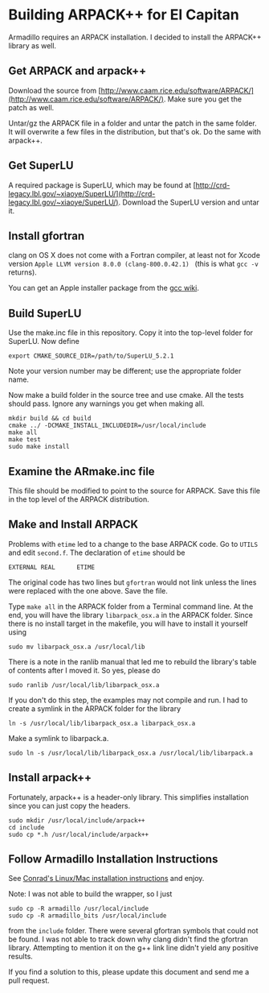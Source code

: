 # Building ARPACK++ for El Capitan

Armadillo requires an ARPACK installation. I decided to install the ARPACK++ library as well.

## Get ARPACK and arpack++

Download the source from [http://www.caam.rice.edu/software/ARPACK/](http://www.caam.rice.edu/software/ARPACK/). Make sure you get the patch as well.

Untar/gz the ARPACK file in a folder and untar the patch in the same folder. It will overwrite a few files in the distribution, but that's ok. Do the same with arpack++.

## Get SuperLU

A required package is SuperLU, which may be found at [http://crd-legacy.lbl.gov/~xiaoye/SuperLU/](http://crd-legacy.lbl.gov/~xiaoye/SuperLU/). Download the SuperLU version and untar it.

## Install gfortran

clang on OS X does not come with a Fortran compiler, at least not for Xcode version ```Apple LLVM version 8.0.0 (clang-800.0.42.1) ``` (this is what ```gcc -v``` returns).

You can get an Apple installer package from the [gcc wiki](https://gcc.gnu.org/wiki/GFortranBinaries#MacOS).

## Build SuperLU

Use the make.inc file in this repository. Copy it into the top-level folder for SuperLU. Now define

    export CMAKE_SOURCE_DIR=/path/to/SuperLU_5.2.1

Note your version number may be different; use the appropriate folder name.

Now make a build folder in the source tree and use cmake. All the tests should pass. Ignore any warnings you get when making all.

    mkdir build && cd build
    cmake ../ -DCMAKE_INSTALL_INCLUDEDIR=/usr/local/include
    make all
    make test
    sudo make install

## Examine the ARmake.inc file

This file should be modified to point to the source for ARPACK. Save this file in the top level of the ARPACK distribution.

## Make and Install ARPACK

Problems with ```etime``` led to a change to the base ARPACK code. Go to ```UTILS``` and edit ```second.f```. The declaration of ```etime``` should be

    EXTERNAL REAL      ETIME

The original code has two lines but ```gfortran``` would not link unless the lines were replaced with the one above. Save the file.

Type ```make all``` in the ARPACK folder from a Terminal command line. At the end, you will have the library ```libarpack_osx.a``` in the ARPACK folder. Since there is no install target in the makefile, you will have to install it yourself using

    sudo mv libarpack_osx.a /usr/local/lib

There is a note in the ranlib manual that led me to rebuild the library's table of contents after I moved it. So yes, please do

    sudo ranlib /usr/local/lib/libarpack_osx.a

If you don't do this step, the examples may not compile and run. I had to create a symlink in the ARPACK folder for the library

    ln -s /usr/local/lib/libarpack_osx.a libarpack_osx.a

Make a symlink to libarpack.a.

    sudo ln -s /usr/local/lib/libarpack_osx.a /usr/local/lib/libarpack.a

## Install arpack++

Fortunately, arpack++ is a header-only library. This simplifies installation since you can just copy the headers.

    sudo mkdir /usr/local/include/arpack++
    cd include
    sudo cp *.h /usr/local/include/arpack++

## Follow Armadillo Installation Instructions

See [Conrad's Linux/Mac installation instructions](https://github.com/conradsnicta/armadillo-code) and enjoy.

Note: I was not able to build the wrapper, so I just

    sudo cp -R armadillo /usr/local/include
    sudo cp -R armadillo_bits /usr/local/include

from the ```include``` folder. There were several gfortran symbols that could not be found. I was not able to track down why clang didn't find the gfortran library. Attempting to mention it on the g++ link line didn't yield any positive results.

If you find a solution to this, please update this document and send me a pull request.

